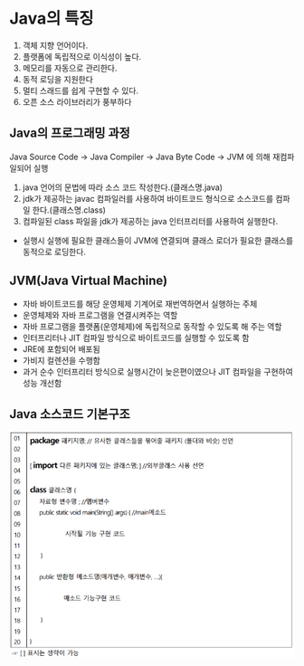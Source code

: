 # Java의 특징

1. 객체 지향 언어이다.
2. 플랫폼에 독립적으로 이식성이 높다.
3. 메모리를 자동으로 관리한다.
4. 동적 로딩을 지원한다
5. 멀티 스래드를 쉽게 구현할 수 있다.
6. 오픈 소스 라이브러리가 풍부하다


## Java의 프로그래밍 과정

Java Source Code → Java Compiler → Java Byte Code → JVM 에 의해 재컴파일되어 실행

1. java 언어의 문법에 따라 소스 코드 작성한다.(클래스명.java)
2. jdk가 제공하는 javac 컴파일러를 사용하여 바이트코드 형식으로 소스코드를 컴파일 한다.(클래스명.class)
3. 컴파일된 class 파일을 jdk가 제공하는 java 인터프리터를 사용하여 실행한다.

- 실행시 실행에 필요한 클래스들이 JVM에 연결되며 클래스 로더가 필요한 클래스를 동적으로 로딩한다.

## JVM(Java Virtual Machine)

- 자바 바이트코드를 해당 운영체제 기계어로 재번역하면서 실행하는 주체
- 운영체제와 자바 프로그램을 연결시켜주는 역할
- 자바 프로그램을 플랫폼(운영체제)에 독립적으로 동작할 수 있도록 해 주는 역할
- 인터프리터나 JIT 컴파일 방식으로 바이트코드를 실행할 수 있도록 함
- JRE에 포함되어 배포됨
- 가비지 컬렌션을 수행함
- 과거 순수 인터프리터 방식으로 실행시간이 늦은편이였으나 JIT 컴파일을 구현하여 성능 개선함

## Java 소스코드 기본구조

<img src="https://github.com/DeveloperDulli/T.I.L/blob/master/img/Basic%20code.png">